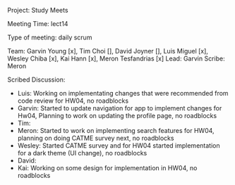 Project: Study Meets

Meeting Time: lect14

Type of meeting: daily scrum

Team: Garvin Young [x], Tim Choi [], David Joyner [], Luis Miguel [x], Wesley Chiba [x], Kai Hann [x], Meron Tesfandrias [x]
Lead: Garvin
Scribe: Meron

Scribed Discussion:

* Luis: Working on implementating changes that were recommended from code review for HW04, no roadblocks
* Garvin: Started to update navigation for app to implement changes for Hw04, Planning to work on updating the profile page, no roadblocks
* Tim: 
* Meron: Started to work on implementing search features for HW04, planning on doing CATME survey next, no roadblocks
* Wesley: Started CATME survey and for HW04 started implementation for a dark theme (UI change), no roadblocks
* David: 
* Kai: Working on some design for implementation in HW04, no roadblocks
